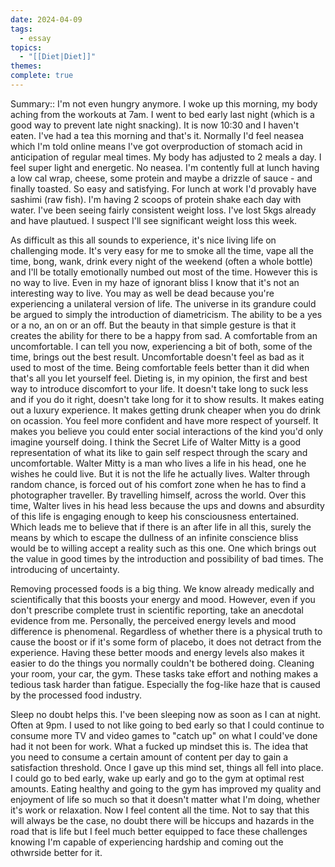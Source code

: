```yaml
---
date: 2024-04-09
tags:
  - essay
topics:
  - "[[Diet|Diet]]"
themes: 
complete: true
---
```


Summary::
I'm not even hungry anymore. I woke up this morning, my body aching from the workouts at 7am. I went to bed early last night (which is a good way to prevent late night snacking). It is now 10:30 and I haven't eaten. I've had a tea this morning and that's it. Normally I'd feel neasea which I'm told online means I've got overproduction of stomach acid in anticipation of regular meal times. My body has adjusted to 2 meals a day. I feel super light and energetic. No neasea. I'm contently full at lunch having a low cal wrap, cheese, some protein and maybe a drizzle of sauce - and finally toasted. So easy and satisfying. For lunch at work I'd provably have sashimi (raw fish). I'm having 2 scoops of protein shake each day with water. I've been seeing fairly consistent weight loss. I've lost 5kgs already and have plautued. I suspect I'll see significant weight loss this week. 

As difficult as this all sounds to experience, it's nice living life on challenging mode. It's very easy for me to smoke all the time, vape all the time, bong, wank, drink every night of the weekend (often a whole bottle) and I'll be totally emotionally numbed out most of the time. However this is no way to live. Even in my haze of ignorant bliss I know that it's not an interesting way to live. You may as well be dead because you're experiencing a unilateral version of life. The universe in its grandure could be argued to simply the introduction of diametricism. The ability to be a yes or a no, an on or an off. But the beauty in that simple gesture is that it creates the ability for there to be a happy from sad. A comfortable from an uncomfortable. I can tell you now, experiencing a bit of both, some of the time, brings out the best result. Uncomfortable doesn't feel as bad as it used to most of the time. Being comfortable feels better than it did when that's all you let yourself feel. Dieting is, in my opinion, the first and best way to introduce discomfort to your life. It doesn't take long to suck less and if you do it right, doesn't take long for it to show results. It makes eating out a luxury experience. It makes getting drunk cheaper when you do drink on ocassion. You feel more confident and have more respect of yourself. It makes you believe you could enter social interactions of the kind you'd only imagine yourself doing. I think the Secret Life of Walter Mitty is a good representation of what its like to gain self respect through the scary and uncomfortable. Walter Mitty is a man who lives a life in his head, one he wishes he could live. But it is not the life he actually lives. Walter through random chance, is forced out of his comfort zone when he has to find a photographer traveller. By travelling himself, across the world. Over this time, Walter lives in his head less because the ups and downs and absurdity of this life is engaging enough to keep his consciousness entertained. Which leads me to believe that if there is an after life in all this, surely the means by which to escape the dullness of an infinite conscience bliss would be to willing accept a reality such as this one. One which brings out the value in good times by the introduction and possibility of bad times. The introducing of uncertainty.

Removing processed foods is a big thing. We know already medically and scientifically that this boosts your energy and mood. However, even if you don't prescribe complete trust in scientific reporting, take an anecdotal evidence from me. Personally, the perceived energy levels and mood difference is phenomenal. Regardless of whether there is a physical truth to cause the boost or if it's some form of placebo, it does not detract from the experience. Having these better moods and energy levels also makes it easier to do the things you normally couldn't be bothered doing. Cleaning your room, your car, the gym. These tasks take effort and nothing makes a tedious task harder than fatigue. Especially the fog-like haze that is caused by the processed food industry. 

Sleep no doubt helps this. I've been sleeping now as soon as I can at night. Often at 9pm. I used to not like going to bed early so that I could continue to consume more TV and video games to "catch up" on what I could've done had it not been for work. What a fucked up mindset this is. The idea that you need to consume a certain amount of content per day to gain a satisfaction threshold. Once I gave up this mind set, things all fell into place. I could go to bed early, wake up early and go to the gym at optimal rest amounts. Eating healthy and going to the gym has improved my quality and enjoyment of life so much so that it doesn't matter what I'm doing, whether it's work or relaxation. Now I feel content all the time. Not to say that this will always be the case, no doubt there will be hiccups and hazards in the road that is life but I feel much better equipped to face these challenges knowing I'm capable of experiencing hardship and coming out the othwrside better for it.